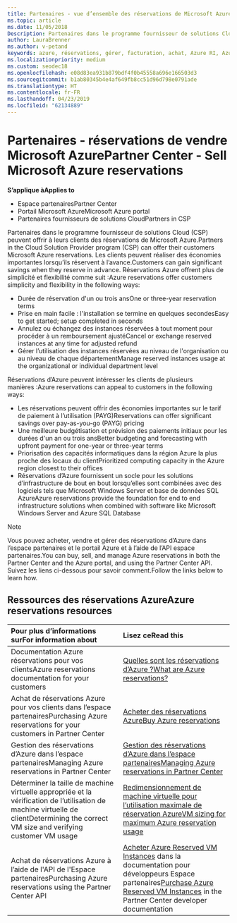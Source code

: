 ```yaml
---
title: Partenaires - vue d’ensemble des réservations de Microsoft Azure | Partenaires
ms.topic: article
ms.date: 11/05/2018
Description: Partenaires dans le programme fournisseur de solutions Cloud (CSP) peuvent offrir à leurs clients des réservations de Microsoft Azure.
author: LauraBrenner
ms.author: v-petand
keywords: azure, réservations, gérer, facturation, achat, Azure RI, Azure Reserved Instances
ms.localizationpriority: medium
ms.custom: seodec18
ms.openlocfilehash: e08d83ea931b879bdf4f0b45558a696e166503d3
ms.sourcegitcommit: b1ab80345b4e4af649fb8cc51d96d798e0791ade
ms.translationtype: HT
ms.contentlocale: fr-FR
ms.lasthandoff: 04/23/2019
ms.locfileid: "62134889"
---
```

# <a name="partner-center---sell-microsoft-azure-reservations"></a><span data-ttu-id="353f9-104">Partenaires - réservations de vendre Microsoft Azure</span><span class="sxs-lookup"><span data-stu-id="353f9-104">Partner Center - Sell Microsoft Azure reservations</span></span>

<!--Maggie, 12/7/18 - Added "Partner Center" to metadata title and H1 title as per Catherine Watson in bug #19868631-->

<span data-ttu-id="353f9-105">**S’applique à**</span><span class="sxs-lookup"><span data-stu-id="353f9-105">**Applies to**</span></span>

- <span data-ttu-id="353f9-106">Espace partenaires</span><span class="sxs-lookup"><span data-stu-id="353f9-106">Partner Center</span></span>
- <span data-ttu-id="353f9-107">Portail Microsoft Azure</span><span class="sxs-lookup"><span data-stu-id="353f9-107">Microsoft Azure portal</span></span>
- <span data-ttu-id="353f9-108">Partenaires fournisseurs de solutions Cloud</span><span class="sxs-lookup"><span data-stu-id="353f9-108">Partners in CSP</span></span>

<span data-ttu-id="353f9-109">Partenaires dans le programme fournisseur de solutions Cloud (CSP) peuvent offrir à leurs clients des réservations de Microsoft Azure.</span><span class="sxs-lookup"><span data-stu-id="353f9-109">Partners in the Cloud Solution Provider program (CSP) can offer their customers Microsoft Azure reservations.</span></span> <span data-ttu-id="353f9-110">Les clients peuvent réaliser des économies importantes lorsqu’ils réservent à l’avance.</span><span class="sxs-lookup"><span data-stu-id="353f9-110">Customers can gain significant savings when they reserve in advance.</span></span> <span data-ttu-id="353f9-111">Réservations Azure offrent plus de simplicité et flexibilité comme suit :</span><span class="sxs-lookup"><span data-stu-id="353f9-111">Azure reservations offer customers simplicity and flexibility in the following ways:</span></span>

- <span data-ttu-id="353f9-112">Durée de réservation d'un ou trois ans</span><span class="sxs-lookup"><span data-stu-id="353f9-112">One or three-year reservation terms</span></span>
- <span data-ttu-id="353f9-113">Prise en main facile : l'installation se termine en quelques secondes</span><span class="sxs-lookup"><span data-stu-id="353f9-113">Easy to get started; setup completed in seconds</span></span>
- <span data-ttu-id="353f9-114">Annulez ou échangez des instances réservées à tout moment pour procéder à un remboursement ajusté</span><span class="sxs-lookup"><span data-stu-id="353f9-114">Cancel or exchange reserved instances at any time for adjusted refund</span></span>
- <span data-ttu-id="353f9-115">Gérer l’utilisation des instances réservées au niveau de l'organisation ou au niveau de chaque département</span><span class="sxs-lookup"><span data-stu-id="353f9-115">Manage reserved instances usage at the organizational or individual department level</span></span> 

<span data-ttu-id="353f9-116">Réservations d’Azure peuvent intéresser les clients de plusieurs manières :</span><span class="sxs-lookup"><span data-stu-id="353f9-116">Azure reservations can appeal to customers in the following ways:</span></span>

- <span data-ttu-id="353f9-117">Les réservations peuvent offrir des économies importantes sur le tarif de paiement à l’utilisation (PAYG)</span><span class="sxs-lookup"><span data-stu-id="353f9-117">Reservations can offer significant savings over pay-as-you-go (PAYG) pricing</span></span>
- <span data-ttu-id="353f9-118">Une meilleure budgétisation et prévision des paiements initiaux pour les durées d'un an ou trois ans</span><span class="sxs-lookup"><span data-stu-id="353f9-118">Better budgeting and forecasting with upfront payment for one-year or three-year terms</span></span>
- <span data-ttu-id="353f9-119">Priorisation des capacités informatiques dans la région Azure la plus proche des locaux du client</span><span class="sxs-lookup"><span data-stu-id="353f9-119">Prioritized computing capacity in the Azure region closest to their offices</span></span>
- <span data-ttu-id="353f9-120">Réservations d’Azure fournissent un socle pour les solutions d’infrastructure de bout en bout lorsqu’elles sont combinées avec des logiciels tels que Microsoft Windows Server et base de données SQL Azure</span><span class="sxs-lookup"><span data-stu-id="353f9-120">Azure reservations provide the foundation for end to end infrastructure solutions when combined with software like Microsoft Windows Server and Azure SQL Database</span></span>

>[!NOTE]
> <span data-ttu-id="353f9-121">Vous pouvez acheter, vendre et gérer des réservations d’Azure dans l’espace partenaires et le portail Azure et à l’aide de l’API espace partenaires.</span><span class="sxs-lookup"><span data-stu-id="353f9-121">You can buy, sell, and manage Azure reservations in both the Partner Center and the Azure portal, and using the Partner Center API.</span></span> <span data-ttu-id="353f9-122">Suivez les liens ci-dessous pour savoir comment.</span><span class="sxs-lookup"><span data-stu-id="353f9-122">Follow the links below to learn how.</span></span>

## <a name="azure-reservations-resources"></a><span data-ttu-id="353f9-123">Ressources des réservations Azure</span><span class="sxs-lookup"><span data-stu-id="353f9-123">Azure reservations resources</span></span>

|<span data-ttu-id="353f9-124">**Pour plus d’informations sur**</span><span class="sxs-lookup"><span data-stu-id="353f9-124">**For information about**</span></span>   |<span data-ttu-id="353f9-125">**Lisez ce**</span><span class="sxs-lookup"><span data-stu-id="353f9-125">**Read this**</span></span>    |
|:-----------------------------|:-----------------|
| <span data-ttu-id="353f9-126">Documentation Azure réservations pour vos clients</span><span class="sxs-lookup"><span data-stu-id="353f9-126">Azure reservations documentation for your customers</span></span> | [<span data-ttu-id="353f9-127">Quelles sont les réservations d’Azure ?</span><span class="sxs-lookup"><span data-stu-id="353f9-127">What are Azure reservations?</span></span>](https://docs.microsoft.com/azure/billing/billing-save-compute-costs-reservations)
|<span data-ttu-id="353f9-128">Achat de réservations Azure pour vos clients dans l’espace partenaires</span><span class="sxs-lookup"><span data-stu-id="353f9-128">Purchasing Azure reservations for your customers in Partner Center</span></span>   |[<span data-ttu-id="353f9-129">Acheter des réservations Azure</span><span class="sxs-lookup"><span data-stu-id="353f9-129">Buy Azure reservations</span></span>](azure-reservations-buying.md)
|<span data-ttu-id="353f9-130">Gestion des réservations d’Azure dans l’espace partenaires</span><span class="sxs-lookup"><span data-stu-id="353f9-130">Managing Azure reservations in Partner Center</span></span> | [<span data-ttu-id="353f9-131">Gestion des réservations d’Azure dans l’espace partenaires</span><span class="sxs-lookup"><span data-stu-id="353f9-131">Managing Azure reservations in Partner Center</span></span>](azure-reservations-manage.md)
|<span data-ttu-id="353f9-132">Déterminer la taille de machine virtuelle appropriée et la vérification de l’utilisation de machine virtuelle de client</span><span class="sxs-lookup"><span data-stu-id="353f9-132">Determining the correct VM size and verifying customer VM usage</span></span>   |[<span data-ttu-id="353f9-133">Redimensionnement de machine virtuelle pour l’utilisation maximale de réservation Azure</span><span class="sxs-lookup"><span data-stu-id="353f9-133">VM sizing for maximum Azure reservation usage</span></span>](azure-usage.md)   |
|<span data-ttu-id="353f9-134">Achat de réservations Azure à l’aide de l'API de l'Espace partenaires</span><span class="sxs-lookup"><span data-stu-id="353f9-134">Purchasing Azure reservations using the Partner Center API</span></span> | <span data-ttu-id="353f9-135">[Acheter Azure Reserved VM Instances](https://docs.microsoft.com/partner-center/develop/purchase-azure-reservations) dans la documentation pour développeurs Espace partenaires</span><span class="sxs-lookup"><span data-stu-id="353f9-135">[Purchase Azure Reserved VM Instances](https://docs.microsoft.com/partner-center/develop/purchase-azure-reservations) in the Partner Center developer documentation</span></span>